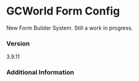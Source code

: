 # GCWorld Form Config

New Form Builder System.  Still a work in progress.




### Version
3.9.11

### Additional Information
